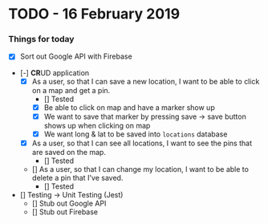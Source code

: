 # TODO - 16 February 2019

### Things for today
- [x] Sort out Google API with Firebase
- [-] **CR**UD application
  - [x] As a user, so that I can save a new location, I want to be able to click on a map and get a pin.
    - [] Tested
    - [x] Be able to click on map and have a marker show up
    - [x] We want to save that marker by pressing save -> save button shows up when clicking on map
    - [x] We want long & lat to be saved into `locations` database
  - [x] As a user, so that I can see all locations, I want to see the pins that are saved on the map.
    - [] Tested
  - [] As a user, so that I can change my location, I want to be able to delete a pin that I've saved.
    - [] Tested
- [] Testing -> Unit Testing (Jest)
  - [] Stub out Google API
  - [] Stub out Firebase